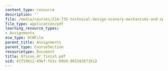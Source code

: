 ```yaml
---
content_type: resource
description: ''
file: /media/courses/21m-735-technical-design-scenery-mechanisms-and-special-effects-spring-2004/42f59b1249effe1c99b9865183071b12_07scen_dr_finish.pdf
file_type: application/pdf
learning_resource_types:
- Assignments
ocw_type: OCWFile
parent_title: Assignments
parent_type: CourseSection
resourcetype: Document
title: 07scen_dr_finish.pdf
uid: 42f59b12-49ef-fe1c-99b9-865183071b12
---
```

